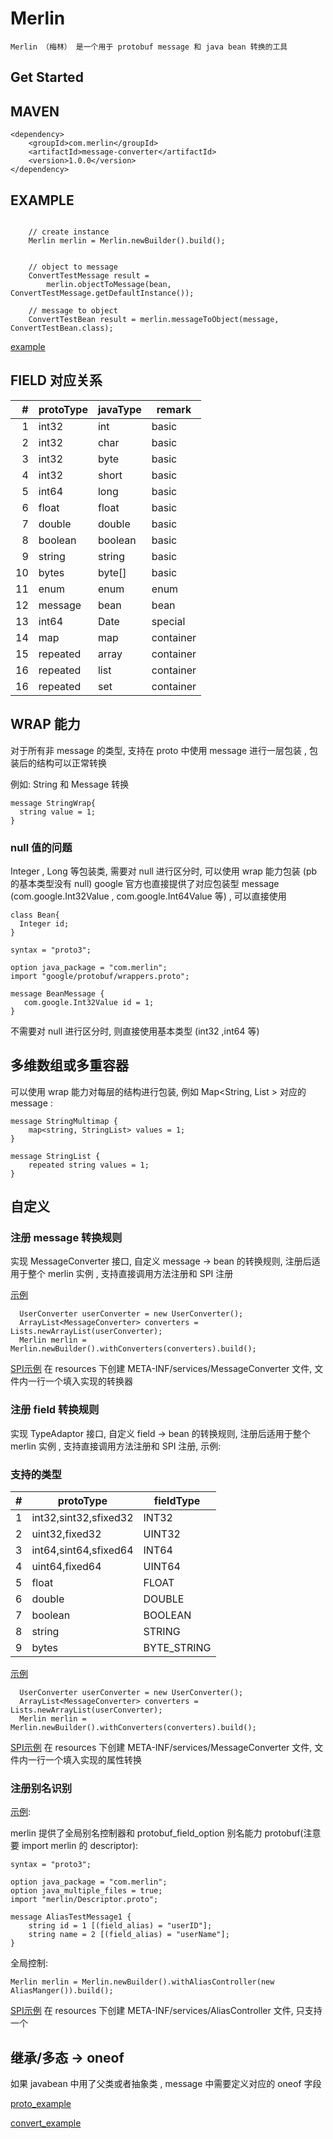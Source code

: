 # Merlin
 
    Merlin （梅林） 是一个用于 protobuf message 和 java bean 转换的工具       
    
    
## Get Started    

## MAVEN

```
<dependency>
    <groupId>com.merlin</groupId>
    <artifactId>message-converter</artifactId>
    <version>1.0.0</version>
</dependency>
```

## EXAMPLE

```

    // create instance
    Merlin merlin = Merlin.newBuilder().build();
    
    
    // object to message
    ConvertTestMessage result =
        merlin.objectToMessage(bean, ConvertTestMessage.getDefaultInstance());

    // message to object
    ConvertTestBean result = merlin.messageToObject(message, ConvertTestBean.class);

```

[example](./src/test/java/com.merlin/ConverterTest.java)

## FIELD 对应关系
    
| #    |   protoType  | javaType | remark    |
| ---: |--------------| -------- |-----------|
| 1    |  int32       |   int    | basic     | 
| 2    |  int32       |   char   | basic     | 
| 3    |  int32       |   byte   | basic     | 
| 4    |  int32       |   short  | basic     |  
| 5    |  int64       |   long   | basic     | 
| 6    |  float       |   float  | basic     | 
| 7    |  double      |   double | basic     | 
| 8    |  boolean     |   boolean| basic     | 
| 9    |  string      |   string | basic     | 
| 10   |  bytes       |   byte[] | basic     |
| 11   |  enum        |   enum   | enum      |  
| 12   |  message     |   bean   | bean      |
| 13   |  int64       |   Date   | special   |  
| 14   |  map         |   map    | container |  
| 15   |  repeated    |   array  | container |  
| 16   |  repeated    |   list   | container |  
| 16   |  repeated    |   set    | container |  

## WRAP 能力

对于所有非 message 的类型, 支持在 proto 中使用 message 进行一层包装 , 包装后的结构可以正常转换

例如: String 和 Message 转换

```
message StringWrap{
  string value = 1;
}
```
   
### null 值的问题

Integer , Long 等包装类, 需要对 null 进行区分时, 可以使用 wrap 能力包装 (pb 的基本类型没有 null)
google 官方也直接提供了对应包装型 message (com.google.Int32Value , com.google.Int64Value 等) , 可以直接使用    



```
class Bean{
  Integer id;
}
```

```
syntax = "proto3";

option java_package = "com.merlin";
import "google/protobuf/wrappers.proto";

message BeanMessage {
   com.google.Int32Value id = 1;
}

```

不需要对 null 进行区分时, 则直接使用基本类型 (int32 ,int64 等) 

## 多维数组或多重容器

可以使用 wrap 能力对每层的结构进行包装,  例如 Map<String, List<String> >  对应的 message :

```
message StringMultimap {
    map<string, StringList> values = 1;
}

message StringList {
    repeated string values = 1;
}
``` 

## 自定义

### 注册 message 转换规则

实现 MessageConverter 接口, 自定义 message -> bean 的转换规则, 注册后适用于整个 merlin 实例 , 支持直接调用方法注册和 SPI 注册

[示例](./src/test/java/com.merlin/userdefine/UserConverter.java)

```
  UserConverter userConverter = new UserConverter();
  ArrayList<MessageConverter> converters = Lists.newArrayList(userConverter);
  Merlin merlin = Merlin.newBuilder().withConverters(converters).build();
```

[SPI示例](./src/test/resources/META-INF/services/com.merlin.api.MessageConverter) 
在 resources 下创建 META-INF/services/MessageConverter 文件, 文件内一行一个填入实现的转换器

### 注册 field 转换规则

实现 TypeAdaptor 接口, 自定义 field -> bean 的转换规则, 注册后适用于整个 merlin 实例 , 支持直接调用方法注册和 SPI 注册, 示例:

###  支持的类型

| #    |   protoType  | fieldType |
| ---: |--------------| -------- |
| 1    |  int32,sint32,sfixed32 |   INT32    | 
| 2    |  uint32,fixed32|   UINT32   | 
| 3    |  int64,sint64,sfixed64     |   INT64   | 
| 4    |  uint64,fixed64       |   UINT64  | 
| 5    |  float       |   FLOAT   | 
| 6    |  double       |   DOUBLE  | 
| 7    |  boolean      |   BOOLEAN | 
| 8    |  string       |   STRING  | 
| 9    |  bytes      |   BYTE_STRING | 


[示例](./src/test/java/com.merlin/UserDefineAdaptorTest.java)

```
  UserConverter userConverter = new UserConverter();
  ArrayList<MessageConverter> converters = Lists.newArrayList(userConverter);
  Merlin merlin = Merlin.newBuilder().withConverters(converters).build();
```

[SPI示例](./src/test/resources/META-INF/services/com.merlin.api.TypeAdaptor) 
在 resources 下创建 META-INF/services/MessageConverter 文件, 文件内一行一个填入实现的属性转换


### 注册别名识别



[示例](./src/test/java/com.merlin/ProtoAliasTest.java):


merlin 提供了全局别名控制器和 protobuf_field_option 别名能力
protobuf(注意要 import merlin 的 descriptor):
```
syntax = "proto3";

option java_package = "com.merlin";
option java_multiple_files = true;
import "merlin/Descriptor.proto";

message AliasTestMessage1 {
    string id = 1 [(field_alias) = "userID"];
    string name = 2 [(field_alias) = "userName"];
}
```

全局控制:

```
Merlin merlin = Merlin.newBuilder().withAliasController(new AliasManger()).build();
```

[SPI示例](./src/test/resources/META-INF/services/com.merlin.api.AliasController) 
在 resources 下创建 META-INF/services/AliasController 文件, 只支持一个


## 继承/多态 -> oneof

如果 javabean 中用了父类或者抽象类 , message 中需要定义对应的 oneof 字段


[proto_example](./prototest/test/OneofTest.proto)

[convert_example](./src/test/java/com.merlin/OneofTypeTest.java)


















